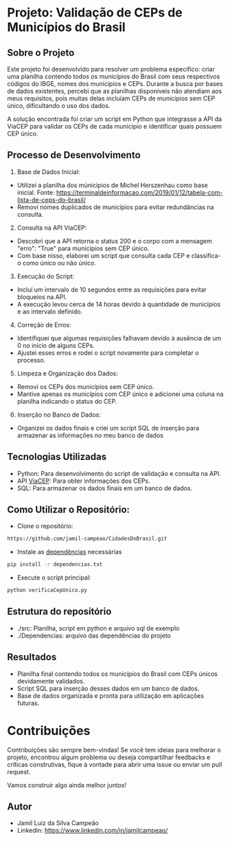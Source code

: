 # Projeto: Validação de CEPs de Municípios do Brasil

## Sobre o Projeto
Este projeto foi desenvolvido para resolver um problema específico: criar uma planilha contendo todos os municípios do Brasil com seus respectivos códigos do IBGE, nomes dos municípios e CEPs. Durante a busca por bases de dados existentes, percebi que as planilhas disponíveis não atendiam aos meus requisitos, pois muitas delas incluíam CEPs de municípios sem CEP único, dificultando o uso dos dados.

A solução encontrada foi criar um script em Python que integrasse a API da ViaCEP para validar os CEPs de cada município e identificar quais possuem CEP único.

## Processo de Desenvolvimento
1. Base de Dados Inicial:
- Utilizei a planilha dos múnicipios de Michel Herszenhau como base inicial. Fonte: https://terminaldeinformacao.com/2019/01/12/tabela-com-lista-de-ceps-do-brasil/
- Removi nomes duplicados de municípios para evitar redundâncias na consulta.

2. Consulta na API ViaCEP:
- Descobri que a API retorna o status 200 e o corpo com a mensagem "erro": "True" para municípios sem CEP único.
- Com base nisso, elaborei um script que consulta cada CEP e classifica-o como único ou não único.

3. Execução do Script:
- Incluí um intervalo de 10 segundos entre as requisições para evitar bloqueios na API.
- A execução levou cerca de 14 horas devido à quantidade de municípios e ao intervalo definido.

4. Correção de Erros:
- Identifiquei que algumas requisições falhavam devido à ausência de um 0 no início de alguns CEPs.
- Ajustei esses erros e rodei o script novamente para completar o processo.

5. Limpeza e Organização dos Dados:
- Removi os CEPs dos municípios sem CEP único.
- Mantive apenas os municípios com CEP único e adicionei uma coluna na planilha indicando o status do CEP.

6. Inserção no Banco de Dados:
- Organizei os dados finais e criei um script SQL de inserção para armazenar as informações no meu banco de dados

## Tecnologias Utilizadas
- Python: Para desenvolvimento do script de validação e consulta na API.
- API [ViaCEP](https://viacep.com.br/): Para obter informações dos CEPs.
- SQL: Para armazenar os dados finais em um banco de dados.

## Como Utilizar o Repositório: 
- Clone o repositório:
```bash 
https://github.com/jamil-campeao/CidadesDoBrasil.git
```

- Instale as [dependências](https://github.com/jamil-campeao/CidadesDoBrasil/tree/main/Dependencias) necessárias 
```bash
pip install -r dependencias.txt
```

- Execute o script principal:
```bash
python verificaCepUnico.py
```

## Estrutura do repositório
- ./src: Planilha, script em python e arquivo sql de exemplo
- ./Dependencias: arquivo das dependências do projeto

## Resultados
- Planilha final contendo todos os municípios do Brasil com CEPs únicos devidamente validados.
- Script SQL para inserção desses dados em um banco de dados.
- Base de dados organizada e pronta para utilização em aplicações futuras.

# Contribuições
Contribuições são sempre bem-vindas!
Se você tem ideias para melhorar o projeto, encontrou algum problema ou deseja compartilhar feedbacks e críticas construtivas, fique à vontade para abrir uma issue ou enviar um pull request.

Vamos construir algo ainda melhor juntos!

## Autor
- Jamil Luiz da Silva Campeão
- Linkedin: https://www.linkedin.com/in/jamilcampeao/
